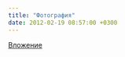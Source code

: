 ```yaml
---
title: "Фотография"
date: 2012-02-19 08:57:00 +0300
---
```



[Вложение](/assets/vk_photos/4/x_cc5c1a57.jpg)
